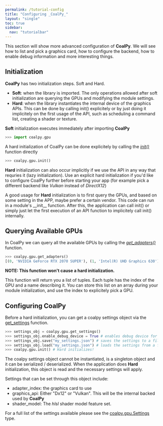 ```yaml
---
permalink: /tutorial-config
title: "Configuring _CoalPy_"
layout: "single"
toc: true
sidebar:
  nav: "tutorialbar"
---
```


This section will show more advanced configuration of __CoalPy__. We will see how to list and pick a graphics card, how to configure the backend, how to enable debug information and more interesting things.

## Initialization

__CoalPy__ has two initialization steps. Soft and Hard.
* **Soft**: when the library is imported. The only operations allowed after soft initialization are querying the GPUs and modifying the module settings.
* **Hard**: when the library instantiates the internal device of the graphics APIs. This can be done by calling init() explicitely or by just doing it implicitely on the first usage of the API, such as scheduling a command list, creating a shader or texture.

**Soft** initialization executes immediately after importing __CoalPy__

```python
>>> import coalpy.gpu
```

A hard initialization of CoalPy can be done explicitely by calling the [_init()_](apidocs/0.50/coalpy.gpu.html#init) function directly

```python
>>> coalpy.gpu.init()
```

**Hard** initialization can also occur implicitly if we use the API in any way that requries it (lazy initialization). 
Use an explicit hard initialization if you'd like to configure CoalPy further before starting your app (for example pick a different backend like _Vulkan_ instead of _DirectX12_)

A good usage for **Hard** initialization is to first query the GPUs, and based on some setting in the APP, maybe prefer a certain vendor. This code can run in a module's \_\_init\_\_ function.
After this, the application can call init() or simply just let the first execution of an API function to implicitely call init() internally.

## Querying Available GPUs

In CoalPy we can query all the available GPUs by calling the [_get_adapters()_](apidocs/0.50/coalpy.gpu.html#get_adapters) function.

```python
>>> coalpy.gpu.get_adapters()
[(0, 'NVIDIA GeForce RTX 2070 SUPER'), (1, 'Intel(R) UHD Graphics 630'), (2, 'Microsoft Basic Render Driver')]
```
**NOTE: This function won't cause a hard initialization.**

This function will return you a list of tuples. Each tuple has the index of the GPU and a name describing it.
You can store this list on an array during your module initialization, and use the index to explicitely pick a GPU.

## Configuring CoalPy

Before a hard initialization, you can get a coalpy settings object via the [get_settings](apidocs/0.50/coalpy.gpu.html#get_settings) function.

```python
>>> settings_obj = coalpy.gpu.get_settings()
>>> settings_obj.enable_debug_device = True # enables debug device for error messages
>>> settings_obj.save("my_settings.json") # saves the settings to a file
>>> settings_obj.load("my_settings.json") # loads the settings from a file
>>> coalpy.gpu.init() # Hard initializes! 
```
The coalpy settings object cannot be instantiated, is a singleton object and it can be serialized / deserialized.
When the application does **Hard** initialization, this object is read and the necessary settings will apply.

Settings that can be set through this object include:
* adapter_index: the graphics card to use
* graphics_api: Either "Dx12" or "Vulkan". This will be the internal backed used by __CoalPy__
* shader_model: The _hlsl_ shader model feature set.

For a full list of the settings available please see the [coalpy.gpu.Settings](apidocs/0.50/coalpy.gpu.html#Settings) type.
